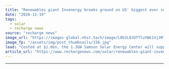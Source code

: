 ```yaml
---
title: "Renewables giant Invenergy breaks ground on US' biggest ever solar plant"
date: "2020-11-19"
tags: 
  - solar
  - recharge news
source: "recharge news"
image_url: "https://images-global.nhst.tech/image/L0h2L0JUTTluYWk1VjJRY0lnbExYdFJELy9wZU1HQWcxNXBhck9KYUpEcz0=/nhst/binary/52c93de06aee51fc7a1287975fa986ca"
image_fp: "/assets/img/post_thumbnails/158.jpg"
lead: "Costed at $1.6bn, the 1.3GW Samson Solar Energy Center will supply AT&T, Honda, McDonald's, Google, Home Depot and three cites in Texas once online in 2023"
article_url: "https://www.rechargenews.com/solar/renewables-giant-invenergy-breaks-ground-on-us-biggest-ever-solar-plant/2-1-915662"
---
```


---
